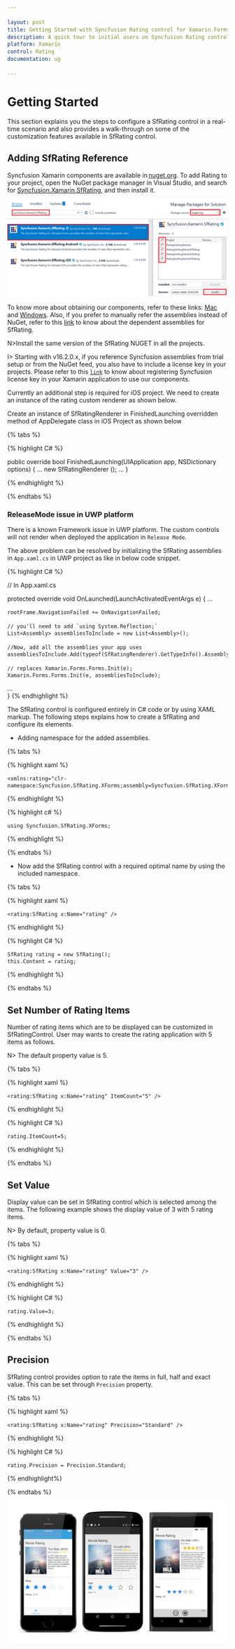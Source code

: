 ```yaml
---

layout: post
title: Getting Started with Syncfusion Rating control for Xamarin.Forms
description: A quick tour to initial users on Syncfusion Rating control for Xamarin.Forms platform.
platform: Xamarin
control: Rating
documentation: ug

---
```


# Getting Started

This section explains you the steps to configure a SfRating control in a real-time scenario and also provides a walk-through on some of the customization features available in SfRating control.

## Adding SfRating Reference

Syncfusion Xamarin components are available in [nuget.org](https://www.nuget.org/). To add Rating to your project, open the NuGet package manager in Visual Studio, and search for [Syncfusion.Xamarin.SfRating](https://www.nuget.org/packages/Syncfusion.Xamarin.SfRating), and then install it. 

![Adding Xamarin.Forms SfRating reference](images/addref.png)

To know more about obtaining our components, refer to these links: [Mac](https://help.syncfusion.com/xamarin/introduction/download-and-installation/mac) and [Windows](https://help.syncfusion.com/xamarin/introduction/download-and-installation/windows). Also, if you prefer to manually refer the assemblies instead of NuGet, refer to this [link](https://help.syncfusion.com/xamarin/introduction/control-dependencies#sfrating) to know about the dependent assemblies for SfRating. 

N>Install the same version of the SfRating NUGET in all the projects.

I> Starting with v16.2.0.x, if you reference Syncfusion assemblies from trial setup or from the NuGet feed, you also have to include a license key in your projects. Please refer to this [`link`](https://help.syncfusion.com/common/essential-studio/licensing/license-key) to know about registering Syncfusion license key in your Xamarin application to use our components.

Currently an additional step is required for iOS project. We need to create an instance of the rating custom renderer as shown below. 

Create an instance of SfRatingRenderer in FinishedLaunching overridden method of AppDelegate class in iOS Project as shown below

{% tabs %}

{% highlight C# %}

public override bool FinishedLaunching(UIApplication app, NSDictionary options)
{
	...
    new SfRatingRenderer ();
	...
}	

{% endhighlight %}

{% endtabs %}

### ReleaseMode issue in UWP platform

There is a known Framework issue in UWP platform. The custom controls will not render when deployed the application in `Release Mode`.

The above problem can be resolved by initializing the SfRating assemblies in `App.xaml.cs` in UWP project as like in below code snippet.

{% highlight C# %}

// In App.xaml.cs

protected override void OnLaunched(LaunchActivatedEventArgs e)
{
…

	rootFrame.NavigationFailed += OnNavigationFailed;
		
	// you'll need to add `using System.Reflection;`
	List<Assembly> assembliesToInclude = new List<Assembly>();

	//Now, add all the assemblies your app uses
	assembliesToInclude.Add(typeof(SfRatingRenderer).GetTypeInfo().Assembly);

	// replaces Xamarin.Forms.Forms.Init(e);        
	Xamarin.Forms.Forms.Init(e, assembliesToInclude);
		
…     
}
{% endhighlight %}

The SfRating control is configured entirely in C# code or by using XAML markup. The following steps explains how to create a SfRating and configure its elements.

* Adding namespace for the added assemblies. 

{% tabs %}

{% highlight xaml %}

	<xmlns:rating="clr-namespace:Syncfusion.SfRating.XForms;assembly=Syncfusion.SfRating.XForms"/>

{% endhighlight %}

{% highlight c# %}

	using Syncfusion.SfRating.XForms;

{% endhighlight %}

{% endtabs %}

* Now add the SfRating control with a required optimal name by using the included namespace.

{% tabs %}

{% highlight xaml %}

	<rating:SfRating x:Name="rating" />
	
{% endhighlight %}

{% highlight C# %}

	SfRating rating = new SfRating();
	this.Content = rating; 

{% endhighlight %}

{% endtabs %}

## Set Number of Rating Items

Number of rating items which are to be displayed can be customized in SfRatingControl. User may wants to create the rating application with 5 items as follows.  

N> The default property value is 5.

{% tabs %}

{% highlight xaml %}

	<rating:SfRating x:Name="rating" ItemCount="5" />
	
{% endhighlight %}

{% highlight C# %}

	rating.ItemCount=5;

{% endhighlight %}

{% endtabs %}

## Set Value

Display value can be set in SfRating control which is selected among the items. The following example shows the display value of 3 with 5 rating items. 

N> By default, property value is 0.

{% tabs %}

{% highlight xaml %}

	<rating:SfRating x:Name="rating" Value="3" />
	
{% endhighlight %}

{% highlight C# %}

    rating.Value=3;

{% endhighlight %}

{% endtabs %}

## Precision

SfRating control provides option to rate the items in full, half and exact value. This can be set through `Precision` property.

{% tabs %}

{% highlight xaml %}

	<rating:SfRating x:Name="rating" Precision="Standard" />
	
{% endhighlight %}

{% highlight C# %}

    rating.Precision = Precision.Standard;

{% endhighlight%}

{% endtabs %}

![gettingstartedimage](images/gettingstarted.png)








